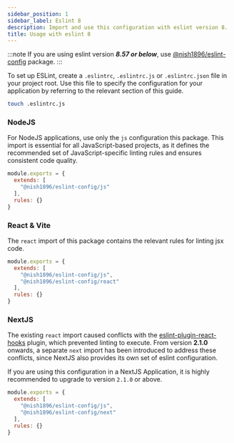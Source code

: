 ```yaml
---
sidebar_position: 1
sidebar_label: Eslint 8
description: Import and use this configuration with eslint version 8.
title: Usage with eslint 8
---
```


:::note
If you are using eslint version ***8.57 or below***, use [@nish1896/eslint-config](https://www.npmjs.com/package/@nish1896/eslint-config) package.
:::

To set up ESLint, create a `.eslintrc`, `.eslintrc.js` or `.eslintrc.json` file in your project root. Use this file to specify the configuration for your application by referring to the relevant section of this guide.

```bash
touch .eslintrc.js
```

### NodeJS

For NodeJS applications, use only the `js` configuration this package. This import is essential for all JavaScript-based projects, as it defines the recommended set of JavaScript-specific linting rules and ensures consistent code quality.

```js
module.exports = {
  extends: [
    "@nish1896/eslint-config/js"
  ],
  rules: {}
}
```

### React & Vite

The `react` import of this package contains the relevant rules for linting jsx code.

```js
module.exports = {
  extends: [
    "@nish1896/eslint-config/js",
    "@nish1896/eslint-config/react"
  ],
  rules: {}
}
```

### NextJS

The existing `react` import caused conflicts with the [eslint-plugin-react-hooks](https://www.npmjs.com/package/eslint-plugin-react-hooks) plugin, which prevented linting to execute. From version **2.1.0** onwards, a separate `next` import has been introduced to address these conflicts, since NextJS also provides its own set of eslint configuration.

If you are using this configuration in a NextJS Application, it is highly recommended to upgrade to version `2.1.0` or above.

```js
module.exports = {
  extends: [
    "@nish1896/eslint-config/js",
    "@nish1896/eslint-config/next"
  ],
  rules: {}
}
```
